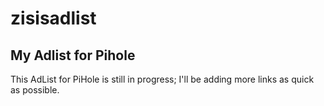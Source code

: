 # zisisadlist

## My Adlist for Pihole

This AdList for PiHole is still in progress; I'll be adding more links as quick as possible.
